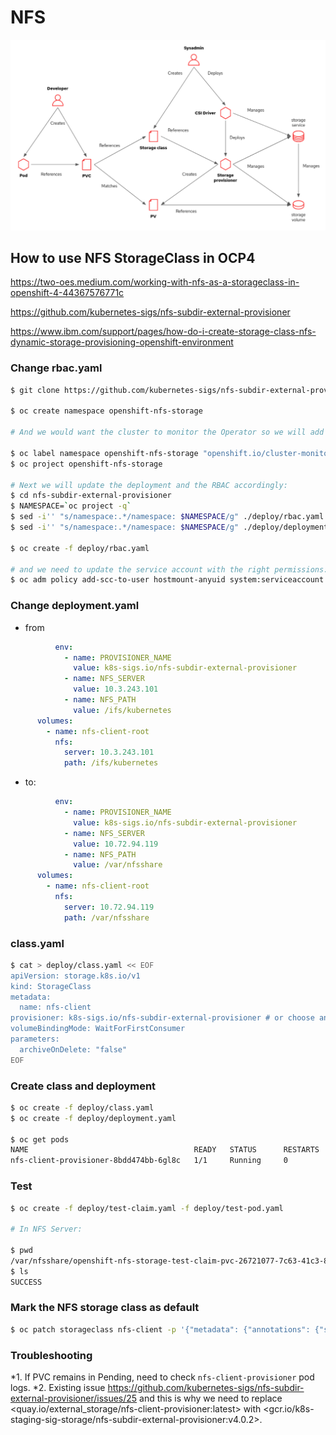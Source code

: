 # NFS

![CSI Driver Architecture](images/CSI_driver_arch.png)

## How to use NFS StorageClass in OCP4

<https://two-oes.medium.com/working-with-nfs-as-a-storageclass-in-openshift-4-44367576771c>

<https://github.com/kubernetes-sigs/nfs-subdir-external-provisioner>

<https://www.ibm.com/support/pages/how-do-i-create-storage-class-nfs-dynamic-storage-provisioning-openshift-environment>

### Change rbac.yaml

~~~bash
$ git clone https://github.com/kubernetes-sigs/nfs-subdir-external-provisioner.git

$ oc create namespace openshift-nfs-storage

# And we would want the cluster to monitor the Operator so we will add the label to the namespace :

$ oc label namespace openshift-nfs-storage "openshift.io/cluster-monitoring=true"
$ oc project openshift-nfs-storage

# Next we will update the deployment and the RBAC accordingly:
$ cd nfs-subdir-external-provisioner
$ NAMESPACE=`oc project -q`
$ sed -i'' "s/namespace:.*/namespace: $NAMESPACE/g" ./deploy/rbac.yaml
$ sed -i'' "s/namespace:.*/namespace: $NAMESPACE/g" ./deploy/deployment.yaml

$ oc create -f deploy/rbac.yaml

# and we need to update the service account with the right permissions:
$ oc adm policy add-scc-to-user hostmount-anyuid system:serviceaccount:$NAMESPACE:nfs-client-provisioner
~~~

### Change deployment.yaml

* from

~~~yaml
          env:
            - name: PROVISIONER_NAME
              value: k8s-sigs.io/nfs-subdir-external-provisioner
            - name: NFS_SERVER
              value: 10.3.243.101
            - name: NFS_PATH
              value: /ifs/kubernetes
      volumes:
        - name: nfs-client-root
          nfs:
            server: 10.3.243.101
            path: /ifs/kubernetes
~~~

* to:

~~~yaml
          env:
            - name: PROVISIONER_NAME
              value: k8s-sigs.io/nfs-subdir-external-provisioner
            - name: NFS_SERVER
              value: 10.72.94.119
            - name: NFS_PATH
              value: /var/nfsshare
      volumes:
        - name: nfs-client-root
          nfs:
            server: 10.72.94.119
            path: /var/nfsshare
~~~

### class.yaml

~~~ bash
$ cat > deploy/class.yaml << EOF
apiVersion: storage.k8s.io/v1
kind: StorageClass
metadata:
  name: nfs-client
provisioner: k8s-sigs.io/nfs-subdir-external-provisioner # or choose another name, must match deployment's env PROVISIONER_NAME'
volumeBindingMode: WaitForFirstConsumer
parameters:
  archiveOnDelete: "false"
EOF
~~~

### Create class and deployment

~~~ bash
$ oc create -f deploy/class.yaml
$ oc create -f deploy/deployment.yaml

$ oc get pods
NAME                                     READY   STATUS      RESTARTS   AGE
nfs-client-provisioner-8bdd474bb-6gl8c   1/1     Running     0          18m
~~~

### Test

~~~bash
$ oc create -f deploy/test-claim.yaml -f deploy/test-pod.yaml

# In NFS Server:

$ pwd
/var/nfsshare/openshift-nfs-storage-test-claim-pvc-26721077-7c63-41c3-8264-9a5455073822
$ ls
SUCCESS
~~~

### Mark the NFS storage class as default

~~~ bash
$ oc patch storageclass nfs-client -p '{"metadata": {"annotations": {"storageclass.kubernetes.io/is-default-class": "true"}}}'
~~~

### Troubleshooting

*1. If PVC remains in Pending, need to check `nfs-client-provisioner` pod logs.
*2. Existing issue <https://github.com/kubernetes-sigs/nfs-subdir-external-provisioner/issues/25> and this is why we need to replace <quay.io/external_storage/nfs-client-provisioner:latest> with <gcr.io/k8s-staging-sig-storage/nfs-subdir-external-provisioner:v4.0.2>.

